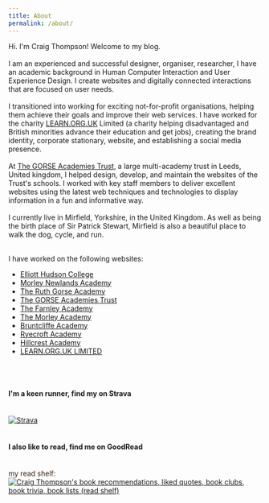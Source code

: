 ```yaml
---
title: About
permalink: /about/
---
```

Hi. I'm Craig Thompson! Welcome to my blog.
<br /><br />
I am an experienced and successful designer, organiser, researcher, I have an academic background in Human Computer Interaction and User Experience Design. I create websites and digitally connected interactions that are focused on user needs.
<br /><br />
I transitioned into working for exciting not-for-profit organisations, helping them achieve their goals and improve their web services. I have worked for the charity <a title="LEARN.ORG.UK Limited" href="http://www.2learn.org.uk">LEARN.ORG.UK</a> Limited (a charity helping disadvantaged and British minorities advance their education and get jobs), creating the brand identity, corporate stationary, website, and establishing a social media presence.
<br /><br />
At <a title="The GORSE Academies Trust" href="http://www.tgat.org.uk/">The GORSE Academies Trust</a>, a large multi-academy trust in Leeds, United kingdom, I helped design, develop, and maintain the websites of the Trust's schools. I worked with key staff members to deliver excellent websites using the latest web techniques and technologies to display information in a fun and informative way.
<br /><br />
I currently live in Mirfield, Yorkshire, in the United Kingdom. As well as being the birth place of Sir Patrick Stewart, Mirfield is also a beautiful place to walk the dog, cycle, and run.
<br /><br />

I have worked on the following websites:<br>
<ul>
<li><a title="Elliott Hudson College" target="_blank" href="http://www.elliotthudsoncollege.co.uk">Elliott Hudson College</a></li>
<li><a title="Morley Newlands Academy" target="_blank" href="http://www.morleynewlands.leeds.sch.uk">Morley Newlands Academy</a></li>
<li><a title="The Ruth Gorse Academy" target="_blank" href="http://www.ruthgorse.leeds.sch.uk">The Ruth Gorse Academy</a></li>
<li><a title="The GORSE Academies Trust" target="_blank" href="http://www.tgat.org.uk">The GORSE Academies Trust</a></li>
<li><a title="The Farnley Academy" target="_blank" href="http://www.farnley.leeds.sch.uk">The Farnley Academy</a></li>
<li><a title="The Morley Academy" target="_blank" href="http://www.morley.leeds.sch.uk">The Morley Academy</a></li>
<li><a title="Bruntcliffe Academy" target="_blank" href="http://www.bruntcliffe.net">Bruntcliffe Academy</a></li>
<li><a title="Ryecroft Academy" target="_blank" href="http://www.ryecroft.leeds.sch.uk">Ryecroft Academy</a></li>
<li><a title="Hillcrest Academy" target="_blank" href="http://www.hillcrest.leeds.sch.uk">Hillcrest Academy</a></li>
<li><a title="LEARN.ORG.UK LIMITED" target="_blank" href="http://www.2learn.org.uk">LEARN.ORG.UK LIMITED</a></li>
</ul>

<br /><br />
<h4>I'm a keen runner, find my on Strava</h4><br />
<a href="http://strava.com/athletes/6725087/badge" class="strava-badge- strava-badge-follow" target="_blank"><img src="//badges.strava.com/echelon-sprite-48.png" alt="Strava" /></a>
<br /><br />
<h4>I also like to read, find me on GoodRead</h4>
<br />
<span style="color: #382110">my read shelf:</span><br/><a href="https://www.goodreads.com/review/list/6417785?shelf=read" title="Craig Thompson's book recommendations, liked quotes, book clubs, book trivia, book lists (read shelf)"><img border="0" alt="Craig Thompson's book recommendations, liked quotes, book clubs, book trivia, book lists (read shelf)" src="https://www.goodreads.com/images/badge/badge1.jpg"></a>
<br /><br />
